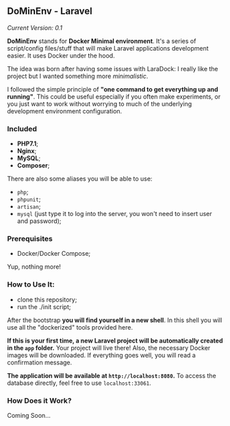 ## DoMinEnv - Laravel

*Current Version: 0.1*

**DoMinEnv** stands for **Docker Minimal environment**. It's a series of script/config files/stuff that will make Laravel applications development easier. It uses Docker under the hood.

The idea was born after having some issues with LaraDock: I really like the project but I wanted something more *minimalistic*.

I followed the simple principle of **"one command to get everything up and running"**. This could be useful especially if you often make experiments, or you just want to work without worrying to much of the underlying development environment configuration.

### Included

* **PHP7.1**;
* **Nginx**;
* **MySQL**;
* **Composer**;

There are also some aliases you will be able to use:

* `php`;
* `phpunit`;
* `artisan`;
* `mysql` (just type it to log into the server, you won't need to insert user and password);

### Prerequisites

* Docker/Docker Compose;

Yup, nothing more!

### How to Use It:

* clone this repository;
* run the ./init script;

After the bootstrap **you will find yourself in a new shell**. In this shell you will use all the "dockerized" tools provided here.

**If this is your first time, a new Laravel project will be automatically created in the `app` folder.** Your project will live there! Also, the necessary Docker images will be downloaded. If everything goes well, you will read a confirmation message.

**The application will be available at `http://localhost:8080`.** To access the database directly, feel free to use `localhost:33061`.

### How Does it Work?

Coming Soon...
